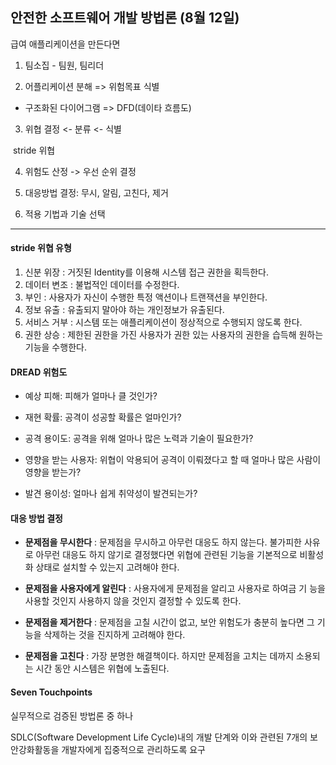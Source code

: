 ## 안전한 소프트웨어 개발 방법론 (8월 12일)

급여 애플리케이션을 만든다면



1) 팀소집 - 팀원, 팀리더

2) 어플리케이션 분해 => 위험목표 식별

- 구조화된 다이어그램 => DFD(데이타 흐름도)

3) 위협 결정 <- 분류 <- 식별

​						stride 위협

4) 위험도 산정 -> 우선 순위 결정

5) 대응방법 결정: 무시, 알림, 고친다, 제거

6) 적용 기법과 기술 선택

---------------

#### stride 위협 유형

1. 신분 위장 : 거짓된 Identity를 이용해 시스템 접근 권한을 획득한다.
2. 데이터 변조 : 불법적인 데이터를 수정한다.
3. 부인 : 사용자가 자신이 수행한 특정 액션이나 트랜잭션을 부인한다.
4. 정보 유출 : 유출되지 말아야 하는 개인정보가 유출된다.
5. 서비스 거부 : 시스템 또는 애플리케이션이 정상적으로 수행되지 않도록 한다.
6. 권한 상승 : 제한된 권한을 가진 사용자가 권한 있는 사용자의 권한을 습득해 원하는 기능을 수행한다. 



#### DREAD 위험도

- 예상 피해: 피해가 얼마나 클 것인가?

- 재현 확률: 공격이 성공할 확률은 얼마인가?

- 공격 용이도: 공격을 위해 얼마나 많은 노력과 기술이 필요한가?

- 영향을 받는 사용자: 위협이 악용되어 공격이 이뤄졌다고 할 때 얼마나 많은 사람이 영향을 받는가?

- 발견 용이성: 얼마나 쉽게 취약성이 발견되는가?

  

#### 대응 방법 결정

- **문제점을 무시한다** : 문제점을 무시하고 아무런 대응도 하지 않는다. 불가피한 사유로 아무런 대응도 하지 않기로 결정했다면 위협에 관련된  기능을 기본적으로 비활성화 상태로 설치할 수 있는지 고려해야 한다. 

- **문제점을 사용자에게 알린다** : 사용자에게 문제점을 알리고 사용자로 하여금 기 능을 사용할 것인지 사용하지 않을 것인지 결정할 수 있도록 한다. 
- **문제점을 제거한다** : 문제점을 고칠 시간이 없고, 보안 위험도가 충분히 높다면 그 기능을 삭제하는 것을 진지하게 고려해야 한다. 
- **문제점을 고친다** : 가장 분명한 해결책이다. 하지만 문제점을 고치는 데까지 소용되는 시간 동안 시스템은 위협에 노출된다.  



#### Seven Touchpoints

실무적으로 검증된 방법론 중 하나

SDLC(Software Development Life Cycle)내의 개발 단계와 이와 관련된 7개의 보안강화활동을 개발자에게 집중적으로 관리하도록 요구



